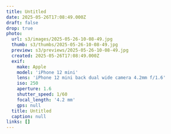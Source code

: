 ```yaml
---
title: Untitled
date: 2025-05-26T17:08:49.000Z
draft: false
drop: true
photo:
  url: s3/images/2025-05-26-10-08-49.jpg
  thumb: s3/thumbs/2025-05-26-10-08-49.jpg
  preview: s3/previews/2025-05-26-10-08-49.jpg
  created: 2025-05-26T17:08:49.000Z
  exif:
    make: Apple
    model: 'iPhone 12 mini'
    lens: 'iPhone 12 mini back dual wide camera 4.2mm f/1.6'
    iso: 250
    aperture: 1.6
    shutter_speed: 1/60
    focal_length: '4.2 mm'
    gps: null
  title: Untitled
  caption: null
links: []
---
```


